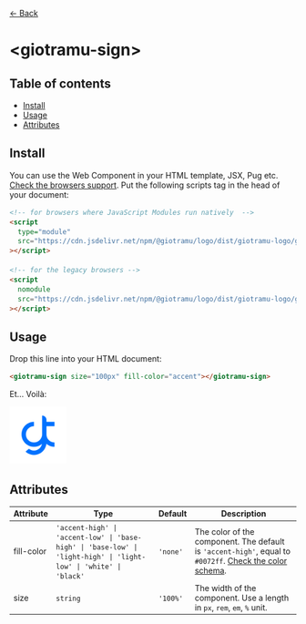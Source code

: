 [← Back](../README.md)

# \<giotramu-sign>

## Table of contents

- [Install](#install)
- [Usage](#usage)
- [Attributes](#attributes)

## Install

You can use the Web Component in your HTML template, JSX, Pug etc. [Check the browsers support](./browsers-support.md). Put the following scripts tag in the head of your document:

```html
<!-- for browsers where JavaScript Modules run natively  -->
<script
  type="module"
  src="https://cdn.jsdelivr.net/npm/@giotramu/logo/dist/giotramu-logo/giotramu-logo.esm.js"
></script>

<!-- for the legacy browsers -->
<script
  nomodule
  src="https://cdn.jsdelivr.net/npm/@giotramu/logo/dist/giotramu-logo/giotramu-logo.js"
></script>
```

## Usage

Drop this line into your HTML document:

```html
<giotramu-sign size="100px" fill-color="accent"></giotramu-sign>
```

Et... Voilà:

<img width="100px" src="../resources/svg/sign-only.svg" alt="Giovanni Tramutola Sign Only" />

## Attributes

<table>
  <thead>
    <tr>
      <th>Attribute</th>
      <th>Type</th>
      <th>Default</th>
      <th>Description</th>
    </tr>
  <tbody>
    <tr>
      <td>fill-color</td>
      <td><code>'accent-high' | 'accent-low' | 'base-high' | 'base-low' | 'light-high' | 'light-low' | 'white' | 'black'</code></td>
      <td><code>'none'</code></td>
      <td>The color of the component. The default is <code>'accent-high'</code>, equal to <code>#0072ff</code>. <a href="./color-schema.md" title="Color schema">Check the color schema</a>.</td>
    </tr>
    <tr>
      <td>size</td>
      <td><code>string</code></td>
      <td><code>'100%'</code></td>
      <td>The width of the component. Use a length in <code>px</code>, <code>rem</code>, <code>em</code>, <code>%</code> unit.</td>
    <tr>
  </tbody>
</table>
